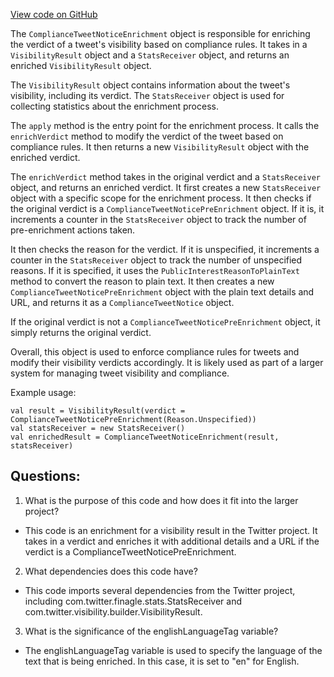[View code on GitHub](https://github.com/misbahsy/the-algorithm/visibilitylib/src/main/scala/com/twitter/visibility/interfaces/tweets/enrichments/ComplianceTweetNoticeEnrichment.scala)

The `ComplianceTweetNoticeEnrichment` object is responsible for enriching the verdict of a tweet's visibility based on compliance rules. It takes in a `VisibilityResult` object and a `StatsReceiver` object, and returns an enriched `VisibilityResult` object. 

The `VisibilityResult` object contains information about the tweet's visibility, including its verdict. The `StatsReceiver` object is used for collecting statistics about the enrichment process. 

The `apply` method is the entry point for the enrichment process. It calls the `enrichVerdict` method to modify the verdict of the tweet based on compliance rules. It then returns a new `VisibilityResult` object with the enriched verdict. 

The `enrichVerdict` method takes in the original verdict and a `StatsReceiver` object, and returns an enriched verdict. It first creates a new `StatsReceiver` object with a specific scope for the enrichment process. It then checks if the original verdict is a `ComplianceTweetNoticePreEnrichment` object. If it is, it increments a counter in the `StatsReceiver` object to track the number of pre-enrichment actions taken. 

It then checks the reason for the verdict. If it is unspecified, it increments a counter in the `StatsReceiver` object to track the number of unspecified reasons. If it is specified, it uses the `PublicInterestReasonToPlainText` method to convert the reason to plain text. It then creates a new `ComplianceTweetNoticePreEnrichment` object with the plain text details and URL, and returns it as a `ComplianceTweetNotice` object. 

If the original verdict is not a `ComplianceTweetNoticePreEnrichment` object, it simply returns the original verdict. 

Overall, this object is used to enforce compliance rules for tweets and modify their visibility verdicts accordingly. It is likely used as part of a larger system for managing tweet visibility and compliance. 

Example usage:

```
val result = VisibilityResult(verdict = ComplianceTweetNoticePreEnrichment(Reason.Unspecified))
val statsReceiver = new StatsReceiver()
val enrichedResult = ComplianceTweetNoticeEnrichment(result, statsReceiver)
```
## Questions: 
 1. What is the purpose of this code and how does it fit into the larger project? 
- This code is an enrichment for a visibility result in the Twitter project. It takes in a verdict and enriches it with additional details and a URL if the verdict is a ComplianceTweetNoticePreEnrichment. 

2. What dependencies does this code have? 
- This code imports several dependencies from the Twitter project, including com.twitter.finagle.stats.StatsReceiver and com.twitter.visibility.builder.VisibilityResult. 

3. What is the significance of the englishLanguageTag variable? 
- The englishLanguageTag variable is used to specify the language of the text that is being enriched. In this case, it is set to "en" for English.
